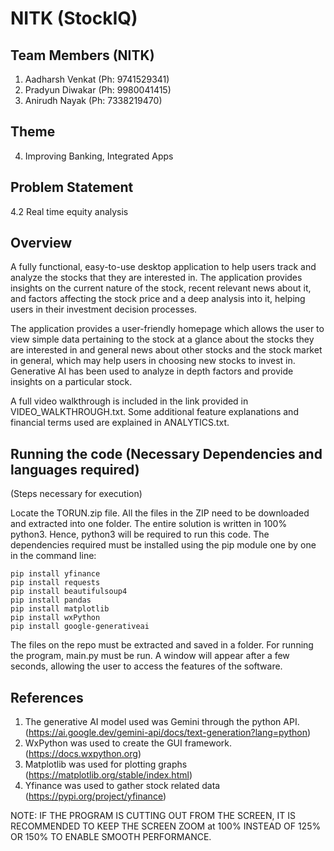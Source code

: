 # NITK (StockIQ)

## Team Members (NITK)
1. Aadharsh Venkat (Ph: 9741529341)
2. Pradyun Diwakar (Ph: 9980041415)
3. Anirudh Nayak (Ph: 7338219470)

## Theme
4. Improving Banking, Integrated Apps

## Problem Statement
4.2 Real time equity analysis

## Overview
A fully functional, easy-to-use desktop application to help users track and analyze the stocks that they are interested in. The application provides insights on the current nature of the stock, recent relevant news about it, and factors affecting the stock price and a deep analysis into it, helping users in their investment decision processes.

The application provides a user-friendly homepage which allows the user to view simple data pertaining to the stock at a glance about the stocks they are interested in and general news about other stocks and the stock market in general, which may help users in choosing new stocks to invest in. Generative AI has been used to analyze in depth factors and provide insights on a particular stock.

A full video walkthrough is included in the link provided in VIDEO_WALKTHROUGH.txt.
Some additional feature explanations and financial terms used are explained in ANALYTICS.txt.

## Running the code (Necessary Dependencies and languages required)
(Steps necessary for execution)

Locate the TORUN.zip file.
All the files in the ZIP need to be downloaded and extracted into one folder. The entire solution is written in 100% python3. Hence, python3 will be required to run this code. The dependencies required must be installed using the pip module one by one in the command line:
```
pip install yfinance
pip install requests
pip install beautifulsoup4
pip install pandas
pip install matplotlib
pip install wxPython
pip install google-generativeai
```
The files on the repo must be extracted and saved in a folder.
For running the program, main.py must be run.
A window will appear after a few seconds, allowing the user to access the features of the software.

## References

1. The generative AI model used was Gemini through the python API. (https://ai.google.dev/gemini-api/docs/text-generation?lang=python)
2. WxPython was used to create the GUI framework. (https://docs.wxpython.org)
3. Matplotlib was used for plotting graphs (https://matplotlib.org/stable/index.html)
4. Yfinance was used to gather stock related data (https://pypi.org/project/yfinance)

NOTE: IF THE PROGRAM IS CUTTING OUT FROM THE SCREEN, IT IS RECOMMENDED TO KEEP THE SCREEN ZOOM at 100% INSTEAD OF 125% OR 150% TO ENABLE SMOOTH PERFORMANCE.

